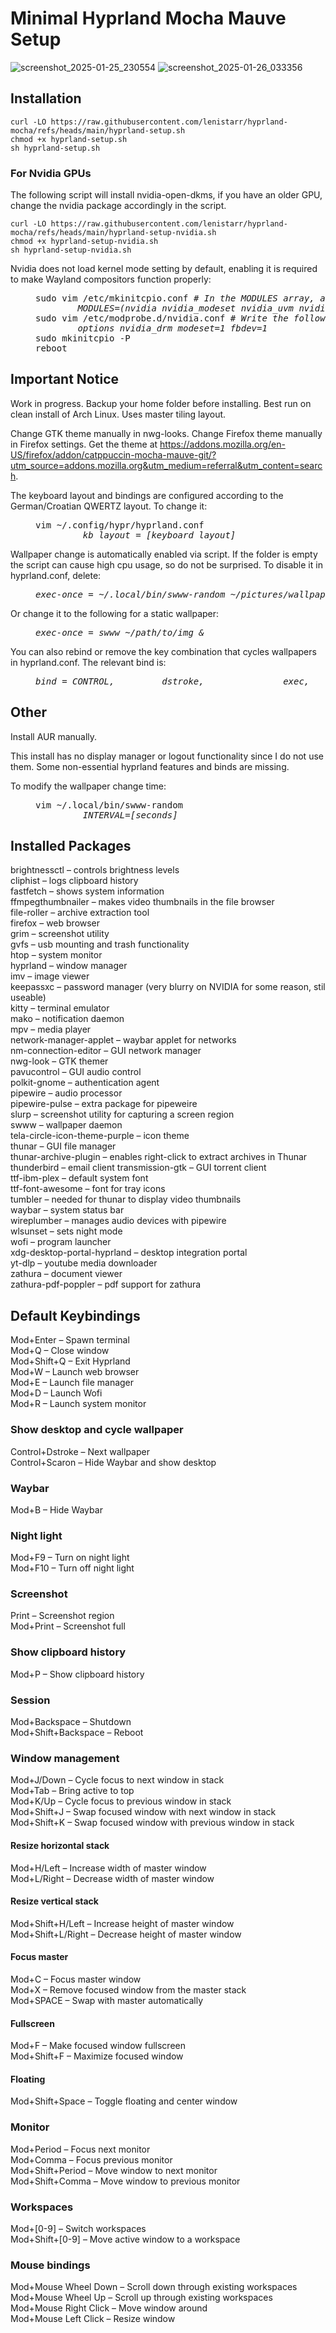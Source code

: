# Minimal Hyprland Mocha Mauve Setup
![screenshot_2025-01-25_230554](https://github.com/user-attachments/assets/5795174c-0954-41e8-839e-b3b48ff0d6bb) ![screenshot_2025-01-26_033356](https://github.com/user-attachments/assets/5b9003d1-9b0d-424a-a77e-90400656f4f2)

## Installation
```
curl -LO https://raw.githubusercontent.com/lenistarr/hyprland-mocha/refs/heads/main/hyprland-setup.sh
chmod +x hyprland-setup.sh
sh hyprland-setup.sh
```
### For Nvidia GPUs
The following script will install nvidia-open-dkms, if you have an older GPU, change the nvidia package accordingly in the script. 
```
curl -LO https://raw.githubusercontent.com/lenistarr/hyprland-mocha/refs/heads/main/hyprland-setup-nvidia.sh
chmod +x hyprland-setup-nvidia.sh
sh hyprland-setup-nvidia.sh
```
Nvidia does not load kernel mode setting by default, enabling it is required to make Wayland compositors function properly:
<dl><dd>
<pre>
sudo vim /etc/mkinitcpio.conf <i># In the MODULES array, add the following module names:
        MODULES=(nvidia nvidia_modeset nvidia_uvm nvidia_drm)</i>
sudo vim /etc/modprobe.d/nvidia.conf # <i>Write the following:
        options nvidia_drm modeset=1 fbdev=1</i>
sudo mkinitcpio -P
reboot
</pre>
</dd></dl>

## Important Notice
Work in progress. Backup your home folder before installing. Best run on clean install of Arch Linux. Uses master tiling layout. 

Change GTK theme manually in nwg-looks. Change Firefox theme manually in Firefox settings. Get the theme at https://addons.mozilla.org/en-US/firefox/addon/catppuccin-mocha-mauve-git/?utm_source=addons.mozilla.org&utm_medium=referral&utm_content=search.

The keyboard layout and bindings are configured according to the German/Croatian QWERTZ layout. To change it:
<dl><dd>
<pre>
vim ~/.config/hypr/hyprland.conf
         <i>kb_layout = [keyboard layout]</i>
</pre>
</dd></dl>
        
Wallpaper change is automatically enabled via script. If the folder is empty the script can cause high cpu usage, so do not be surprised. To disable it in hyprland.conf, delete:
<dl><dd>
<pre>
<i>exec-once = ~/.local/bin/swww-random ~/pictures/wallpapers &</i>
</pre>
</dd></dl>

Or change it to the following for a static wallpaper:
<dl><dd>
<pre>
<i>exec-once = swww ~/path/to/img &</i>
</pre>
</dd></dl>

You can also rebind or remove the key combination that cycles wallpapers in hyprland.conf. The relevant bind is:
<dl><dd>
<pre>
<i>bind = CONTROL,         dstroke,               exec,                   ~/.local/bin/swww-next-wallpaper</i>
</pre>
</dd></dl>

## Other 
Install AUR manually.

This install has no display manager or logout functionality since I do not use them. Some non-essential hyprland features and binds are missing. 

To modify the wallpaper change time:
<dl><dd>
<pre>
vim ~/.local/bin/swww-random
         <i>INTERVAL=[seconds]</i>
</pre>
</dd></dl>

## Installed Packages
brightnessctl – controls brightness levels  
cliphist – logs clipboard history  
fastfetch – shows system information  
ffmpegthumbnailer – makes video thumbnails in the file browser  
file-roller – archive extraction tool  
firefox – web browser  
grim – screenshot utility  
gvfs – usb mounting and trash functionality  
htop – system monitor  
hyprland – window manager  
imv – image viewer  
keepassxc – password manager (very blurry on NVIDIA for some reason, stil useable)  
kitty – terminal emulator  
mako – notification daemon  
mpv – media player  
network-manager-applet – waybar applet for networks  
nm-connection-editor – GUI network manager  
nwg-look – GTK themer  
pavucontrol – GUI audio control  
polkit-gnome – authentication agent  
pipewire – audio processor  
pipewire-pulse – extra package for pipeweire  
slurp – screenshot utility for capturing a screen region  
swww – wallpaper daemon  
tela-circle-icon-theme-purple – icon theme  
thunar – GUI file manager  
thunar-archive-plugin – enables right-click to extract archives in Thunar  
thunderbird – email client
transmission-gtk – GUI torrent client  
ttf-ibm-plex – default system font  
ttf-font-awesome – font for tray icons  
tumbler – needed for thunar to display video thumbnails  
waybar – system status bar  
wireplumber – manages audio devices with pipewire  
wlsunset – sets night mode  
wofi – program launcher  
xdg-desktop-portal-hyprland – desktop integration portal  
yt-dlp – youtube media downloader  
zathura – document viewer  
zathura-pdf-poppler – pdf support for zathura

## Default Keybindings
Mod+Enter – Spawn terminal  
Mod+Q – Close window  
Mod+Shift+Q – Exit Hyprland  
Mod+W – Launch web browser  
Mod+E – Launch file manager  
Mod+D – Launch Wofi  
Mod+R – Launch system monitor

### Show desktop and cycle wallpaper
Control+Dstroke – Next wallpaper  
Control+Scaron – Hide Waybar and show desktop

### Waybar
Mod+B – Hide Waybar

### Night light
Mod+F9 – Turn on night light  
Mod+F10 – Turn off night light

### Screenshot
Print – Screenshot region  
Mod+Print – Screenshot full

### Show clipboard history
Mod+P – Show clipboard history

### Session
Mod+Backspace – Shutdown  
Mod+Shift+Backspace – Reboot 

### Window management
Mod+J/Down – Cycle focus to next window in stack  
Mod+Tab – Bring active to top  
Mod+K/Up – Cycle focus to previous window in stack  
Mod+Shift+J – Swap focused window with next window in stack  
Mod+Shift+K – Swap focused window with previous window in stack

#### Resize horizontal stack
Mod+H/Left – Increase width of master window  
Mod+L/Right – Decrease width of master window

#### Resize vertical stack
Mod+Shift+H/Left – Increase height of master window  
Mod+Shift+L/Right – Decrease height of master window

#### Focus master
Mod+C – Focus master window  
Mod+X – Remove focused window from the master stack  
Mod+SPACE – Swap with master automatically

#### Fullscreen
Mod+F – Make focused window fullscreen  
Mod+Shift+F – Maximize focused window

#### Floating
Mod+Shift+Space – Toggle floating and center window

### Monitor
Mod+Period – Focus next monitor  
Mod+Comma – Focus previous monitor  
Mod+Shift+Period – Move window to next monitor  
Mod+Shift+Comma – Move window to previous monitor

### Workspaces
Mod+[0-9] – Switch workspaces  
Mod+Shift+[0-9] – Move active window to a workspace

### Mouse bindings
Mod+Mouse Wheel Down – Scroll down through existing workspaces  
Mod+Mouse Wheel Up – Scroll up through existing workspaces  
Mod+Mouse Right Click – Move window around  
Mod+Mouse Left Click – Resize window
